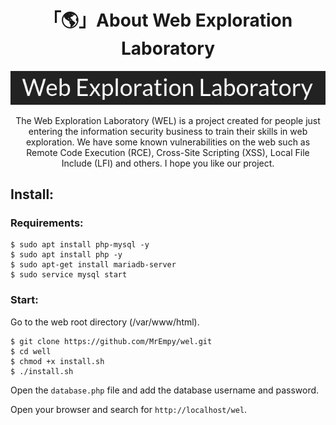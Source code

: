 <h1 align="center">「🌎」About Web Exploration Laboratory</h1>

<p align="center"><img src="images/logo.png"></p>

<a><p align="center">The Web Exploration Laboratory (WEL) is a project created for people just entering the information security business to train their skills in web exploration. We have some known vulnerabilities on the web such as Remote Code Execution (RCE), Cross-Site Scripting (XSS), Local File Include (LFI) and others. I hope you like our project.</p></a>

## Install:

### Requirements:

```
$ sudo apt install php-mysql -y
$ sudo apt install php -y
$ sudo apt-get install mariadb-server
$ sudo service mysql start
```

### Start:

Go to the web root directory (/var/www/html).

```
$ git clone https://github.com/MrEmpy/wel.git
$ cd well
$ chmod +x install.sh
$ ./install.sh
```
Open the ```database.php``` file and add the database username and password.

Open your browser and search for ```http://localhost/wel```.
